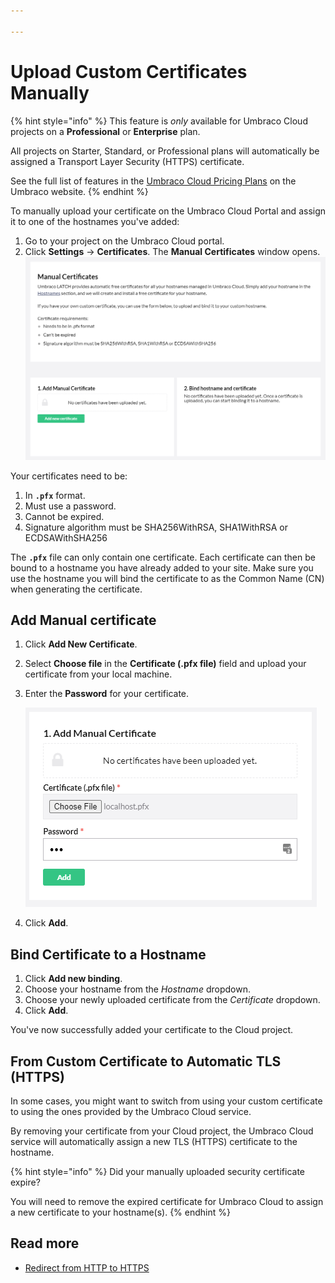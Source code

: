 ```yaml
---

---
```


# Upload Custom Certificates Manually

{% hint style="info" %}
This feature is *only* available for Umbraco Cloud projects on a **Professional** or **Enterprise** plan.

All projects on Starter, Standard, or Professional plans will automatically be assigned a Transport Layer Security (HTTPS) certificate.

See the full list of features in the [Umbraco Cloud Pricing Plans](https://umbraco.com/umbraco-cloud-pricing/) on the Umbraco website.
{% endhint %}

To manually upload your certificate on the Umbraco Cloud Portal and assign it to one of the hostnames you've added:

1. Go to your project on the Umbraco Cloud portal.
2. Click **Settings** -> **Certificates**. The **Manual Certificates** window opens.
    ![Custom Certificates](images/Manual-certificate.png)

Your certificates need to be:

1. In **`.pfx`** format.
2. Must use a password.
3. Cannot be expired.
4. Signature algorithm must be SHA256WithRSA, SHA1WithRSA or ECDSAWithSHA256

The **`.pfx`** file can only contain one certificate. Each certificate can then be bound to a hostname you have already added to your site. Make sure you use the hostname you will bind the certificate to as the Common Name (CN) when generating the certificate.

## Add Manual certificate

1. Click **Add New Certificate**.
2. Select **Choose file** in the **Certificate (.pfx file)** field and upload your certificate from your local machine.
3. Enter the **Password** for your certificate.

    ![Add Manual Certificate](images/Add-Manual-Certificate.png)  
4. Click **Add**.

## Bind Certificate to a Hostname

1. Click **Add new binding**.
2. Choose your hostname from the *Hostname* dropdown.
3. Choose your newly uploaded certificate from the *Certificate* dropdown.
4. Click **Add**.

You've now successfully added your certificate to the Cloud project.

## From Custom Certificate to Automatic TLS (HTTPS)

In some cases, you might want to switch from using your custom certificate to using the ones provided by the Umbraco Cloud service.

By removing your certificate from your Cloud project, the Umbraco Cloud service will automatically assign a new TLS (HTTPS) certificate to the hostname.

{% hint style="info" %}
Did your manually uploaded security certificate expire?

You will need to remove the expired certificate for Umbraco Cloud to assign a new certificate to your hostname(s).
{% endhint %}

## Read more

* [Redirect from HTTP to HTTPS](rewrites-on-cloud.md#running-your-site-on-https-only)
